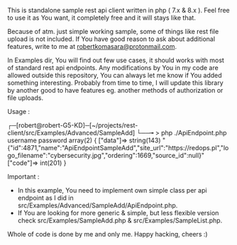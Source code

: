 This is standalone sample rest api client written in php ( 7.x & 8.x ).
Feel free to use it as You want, it completely free and it will stays like that.

Because of atm. just simple working sample, some of things like rest file upload is not included.
If You have good reason to ask about additional features, write to me at robertkomasara@protonmail.com.

In Examples dir, You will find out few use cases, it should works with most of standard rest api endpoints.
Any modifications by You in my code are allowed outside this repository, You can always let me know if You added something interesting.
Probably from time to time, I will update this library by another good to have features eg. another methods of authorization or file uploads.

Usage : 

┌─[robert@robert-G5-KD]─[~/projects/rest-client/src/Examples/Advanced/SampleAdd]
└──╼ > php ./ApiEndpoint.php username password
array(2) {
  ["data"]=>
  string(143) "{"id":4871,"name":"ApiEndpointSampleAdd","site_url":"https:\/\/redops.pl","logo_filename":"cybersecurity.jpg","ordering":1669,"source_id":null}"
  ["code"]=>
  int(201)
}

Important : 

- In this example, You need to implement own simple class per api endpoint as I did in src/Examples/Advanced/SampleAdd/ApiEndpoint.php.
- If You are looking for more generic & simple, but less flexible version check src/Examples/SampleAdd.php & src/Examples/SampleList.php.

Whole of code is done by me and only me. Happy hacking, cheers :)


